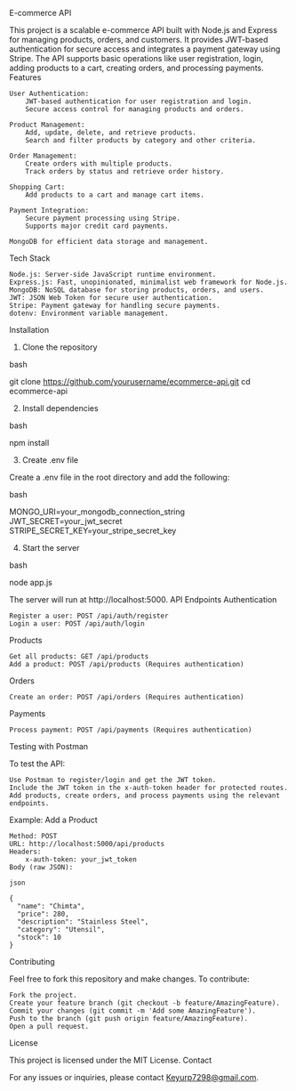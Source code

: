 E-commerce API

This project is a scalable e-commerce API built with Node.js and Express for managing products, orders, and customers. It provides JWT-based authentication for secure access and integrates a payment gateway using Stripe. The API supports basic operations like user registration, login, adding products to a cart, creating orders, and processing payments.
Features

    User Authentication:
        JWT-based authentication for user registration and login.
        Secure access control for managing products and orders.

    Product Management:
        Add, update, delete, and retrieve products.
        Search and filter products by category and other criteria.

    Order Management:
        Create orders with multiple products.
        Track orders by status and retrieve order history.

    Shopping Cart:
        Add products to a cart and manage cart items.

    Payment Integration:
        Secure payment processing using Stripe.
        Supports major credit card payments.

    MongoDB for efficient data storage and management.

Tech Stack

    Node.js: Server-side JavaScript runtime environment.
    Express.js: Fast, unopinionated, minimalist web framework for Node.js.
    MongoDB: NoSQL database for storing products, orders, and users.
    JWT: JSON Web Token for secure user authentication.
    Stripe: Payment gateway for handling secure payments.
    dotenv: Environment variable management.

Installation
1. Clone the repository

bash

git clone https://github.com/yourusername/ecommerce-api.git
cd ecommerce-api

2. Install dependencies

bash

npm install

3. Create .env file

Create a .env file in the root directory and add the following:

bash

MONGO_URI=your_mongodb_connection_string
JWT_SECRET=your_jwt_secret
STRIPE_SECRET_KEY=your_stripe_secret_key

4. Start the server

bash

node app.js

The server will run at http://localhost:5000.
API Endpoints
Authentication

    Register a user: POST /api/auth/register
    Login a user: POST /api/auth/login

Products

    Get all products: GET /api/products
    Add a product: POST /api/products (Requires authentication)

Orders

    Create an order: POST /api/orders (Requires authentication)

Payments

    Process payment: POST /api/payments (Requires authentication)

Testing with Postman

To test the API:

    Use Postman to register/login and get the JWT token.
    Include the JWT token in the x-auth-token header for protected routes.
    Add products, create orders, and process payments using the relevant endpoints.

Example: Add a Product

    Method: POST
    URL: http://localhost:5000/api/products
    Headers:
        x-auth-token: your_jwt_token
    Body (raw JSON):

    json

    {
      "name": "Chimta",
      "price": 280,
      "description": "Stainless Steel",
      "category": "Utensil",
      "stock": 10
    }

Contributing

Feel free to fork this repository and make changes. To contribute:

    Fork the project.
    Create your feature branch (git checkout -b feature/AmazingFeature).
    Commit your changes (git commit -m 'Add some AmazingFeature').
    Push to the branch (git push origin feature/AmazingFeature).
    Open a pull request.

License

This project is licensed under the MIT License.
Contact

For any issues or inquiries, please contact Keyurp7298@gmail.com.
